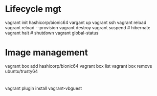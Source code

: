 # Lifecycle mgt
vagrant init hashicorp/bionic64
vargant up
vagrant ssh
vagrant reload
vagrant reload --provision
vagrant destroy
vagrant suspend # hibernate
vagrant halt # shutdown
vagrant global-status

# Image management
vagrant box add hashicorp/bionic64
vagrant box list
vagrant box remove ubuntu/trusty64

#
vagrant plugin install vagrant-vbguest